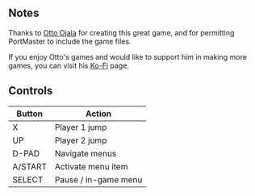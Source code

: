 ## Notes

Thanks to [Otto Ojala](https://ottoojala.com) for creating this great game, and for permitting PortMaster to include the game files.

If you enjoy Otto's games and would like to support him in making more games, you can visit his [Ko-Fi](https://ko-fi.com/ottoojala) page.


## Controls

| Button  | Action               |
| ------- | -------------------- |
| X       | Player 1 jump        |
| UP      | Player 2 jump        |
| D-PAD   | Navigate menus       |
| A/START | Activate menu item   |
| SELECT  | Pause / in-game menu |

